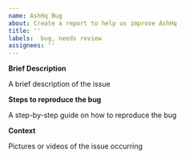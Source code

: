 ```yaml
---
name: AshHq Bug
about: Create a report to help us improve AshHq
title: ''
labels:  bug, needs review
assignees: ''
---
```


**Brief Description**

A brief description of the issue

**Steps to reproduce the bug**

A step-by-step guide on how to reproduce the bug

**Context**

Pictures or videos of the issue occurring

